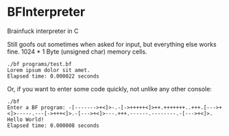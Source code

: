 # BFInterpreter

Brainfuck interpreter in C

Still goofs out sometimes when asked for input, but everything else works fine. 1024 * 1 Byte (unsigned char) memory cells.
  
    ./bf programs/test.bf
    Lorem ipsum dolor sit amet.
    Elapsed time: 0.000022 seconds

Or, if you want to enter some code quickly, not unlike any other console:

    ./bf
    Enter a BF program: -[------->+<]>-.-[->+++++<]>++.+++++++..+++.[--->+<]>-----.---[->+++<]>.-[--->+<]>---.+++.------.--------.-[--->+<]>.
    Hello World!
    Elapsed time: 0.000008 seconds
